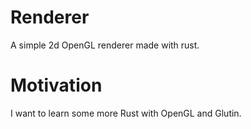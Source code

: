 # Renderer
A simple 2d OpenGL renderer made with rust.

# Motivation
I want to learn some more Rust with OpenGL and Glutin.
